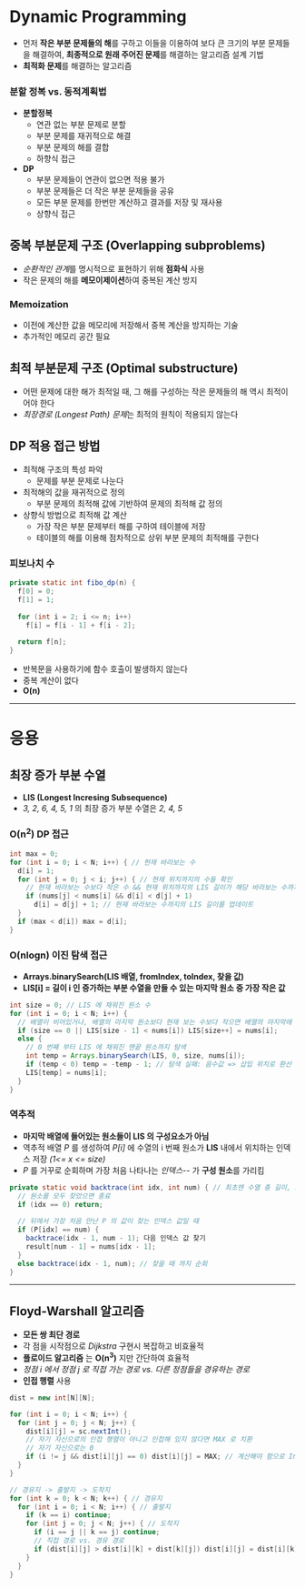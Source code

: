 # Dynamic Programming
* 먼저 **작은 부분 문제들의 해**를 구하고 이들을 이용하여 보다 큰 크기의 부분 문제들을 해결하여, **최종적으로 원래 주어진 문제**를 해결하는 알고리즘 설계 기법
* **최적화 문제**를 해결하는 알고리즘
### 분할 정복 vs. 동적계획법
* **분할정복**
  * 연관 없는 부분 문제로 분할
  * 부분 문제를 재귀적으로 해결
  * 부분 문제의 해를 결합
  * 하향식 접근
* **DP**
  * 부분 문제들이 연관이 없으면 적용 불가
  * 부분 문제들은 더 작은 부분 문제들을 공유
  * 모든 부분 문제를 한번만 계산하고 결과를 저장 및 재사용
  * 상향식 접근

## 중복 부분문제 구조 (Overlapping subproblems)
* *순환적인 관계*를 명시적으로 표현하기 위해 **점화식** 사용
* 작은 문제의 해를 **메모이제이션**하여 중복된 계산 방지
### Memoization
* 이전에 계산한 값을 메모리에 저장해서 중복 계산을 방지하는 기술
* 추가적인 메모리 공간 필요


## 최적 부분문제 구조 (Optimal substructure)
* 어떤 문제에 대한 해가 최적일 때, 그 해를 구성하는 작은 문제들의 해 역시 최적이어야 한다
* *최장경로 (Longest Path) 문제*는 최적의 원칙이 적용되지 않는다
  
## DP 적용 접근 방법
* 최적해 구조의 특성 파악
  * 문제를 부분 문제로 나눈다
* 최적해의 값을 재귀적으로 정의
  * 부분 문제의 최적해 값에 기반하여 문제의 최적해 값 정의
* 상향식 방법으로 최적해 값 계산
  * 가장 작은 부분 문제부터 해를 구하여 테이블에 저장
  * 테이블의 해를 이용해 점차적으로 상위 부분 문제의 최적해를 구한다
  
### 피보나치 수
```java
private static int fibo_dp(n) {
  f[0] = 0;
  f[1] = 1;
  
  for (int i = 2; i <= n; i++)
    f[i] = f[i - 1] + f[i - 2];
  
  return f[n];
}
```
* 반복문을 사용하기에 함수 호출이 발생하지 않는다
* 중복 계산이 없다
* **O(n)**

---

# 응용
## 최장 증가 부분 수열
* **LIS (Longest Incresing Subsequence)**
* *3, 2, 6, 4, 5, 1* 의 최장 증가 부분 수열은 *2, 4, 5*

### O(n<sup>2</sup>) DP 접근
```java
int max = 0;
for (int i = 0; i < N; i++) { // 현재 바라보는 수
  d[i] = 1;
  for (int j = 0; j < i; j++) { // 현재 위치까지의 수들 확인
    // 현재 바라보는 수보다 작은 수 && 현재 위치까지의 LIS 길이가 해당 바라보는 수까지의 LIS 길이 + 1 보다 작으면
    if (nums[j] < nums[i] && d[i] < d[j] + 1)
      d[i] = d[j] + 1; // 현재 바라보는 수까지의 LIS 길이를 업데이트
  }
  if (max < d[i]) max = d[i];
}
```

### O(nlogn) 이진 탐색 접근
* **Arrays.binarySearch(LIS 배열, fromIndex, toIndex, 찾을 값)**
* **LIS\[i] = 길이 i 인 증가하는 부분 수열을 만들 수 있는 마지막 원소 중 가장 작은 값**

```java
int size = 0; // LIS 에 채워진 원소 수
for (int i = 0; i < N; i++) {
  // 배열이 비어있거나, 배열의 마지막 원소보다 현재 보는 수보다 작으면 배열의 마지막에 넣어준다
  if (size == 0 || LIS[size - 1] < nums[i]) LIS[size++] = nums[i];
  else {
    // 0 번째 부터 LIS 에 채워진 맨끝 원소까지 탐색
    int temp = Arrays.binarySearch(LIS, 0, size, nums[i]);
    if (temp < 0) temp = -temp - 1; // 탐색 실패: 음수값 => 삽입 위치로 환산
    LIS[temp] = nums[i];
  }
}
```

### 역추적
* **마지막 배열에 들어있는 원소들이 LIS 의 구성요소가 아님**
* 역추적 배열 *P* 를 생성하여 *P\[i]* 에 수열의 i 번째 원소가 **LIS** 내에서 위치하는 인덱스 저장 *(1<= x <= size)*
* *P* 를 거꾸로 순회하며 가장 처음 나타나는 *인덱스--* 가 **구성 원소**를 가리킴

```java
private static void backtrace(int idx, int num) { // 최초엔 수열 총 길이, LIS 길이
  // 원소를 모두 찾았으면 종료
  if (idx == 0) return;
  
  // 뒤에서 가장 처음 만난 P 의 값이 찾는 인덱스 값일 때
  if (P[idx] == num) {
    backtrace(idx - 1, num - 1); 다음 인덱스 값 찾기
    result[num - 1] = nums[idx - 1];
  }
  else backtrace(idx - 1, num); // 찾을 때 까지 순회
}
```

---

## Floyd-Warshall 알고리즘
* **모든 쌍 최단 경로**
* 각 점을 시작점으로 *Dijkstra* 구현시 복잡하고 비효율적
* **플로이드 알고리즘** 는 **O(n<sup>3</sup>)** 지만 간단하여 효율적
* *정점 i 에서 정점 j 로 직접 가는 경로 vs. 다른 정점들을 경유하는 경로*
* **인접 행렬** 사용

```java
dist = new int[N][N];

for (int i = 0; i < N; i++) {
  for (int j = 0; j < N; j++) {
    dist[i][j] = sc.nextInt();
    // 자기 자신으로의 인접 행렬이 아니고 인접해 있지 않다면 MAX 로 치환
    // 자기 자신으로는 0
    if (i != j && dist[i][j] == 0) dist[i][j] = MAX; // 계산해야 함으로 Integer.MAX_VALUE 는 쓰지 않는다
  }
}

// 경유지 -> 출발지 -> 도착지
for (int k = 0; k < N; k++) { // 경유지
  for (int i = 0; i < N; i++) { // 출발지
    if (k == i) continue;
    for (int j = 0; j < N; j++) { // 도착지
      if (i == j || k == j) continue;
      // 직접 경로 vs. 경유 경로
      if (dist[i][j] > dist[i][k] + dist[k][j]) dist[i][j] = dist[i][k] + dist[k][j];
    }
  }
}
```
